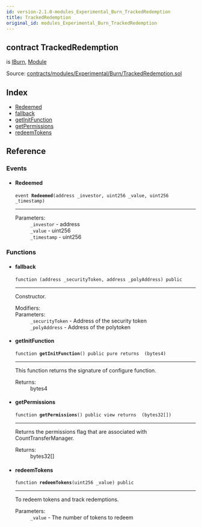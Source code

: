 ```yaml
---
id: version-2.1.0-modules_Experimental_Burn_TrackedRedemption
title: TrackedRedemption
original_id: modules_Experimental_Burn_TrackedRedemption
---
```


<div class="contract-doc"><div class="contract"><h2 class="contract-header"><span class="contract-kind">contract</span> TrackedRedemption</h2><p class="base-contracts"><span>is</span> <a href="modules_Burn_IBurn.html">IBurn</a><span>, </span><a href="modules_Module.html">Module</a></p><div class="source">Source: <a href="https://github.com/PolymathNetwork/polymath-core/blob/v2.1.0/contracts/modules/Experimental/Burn/TrackedRedemption.sol" target="_blank">contracts/modules/Experimental/Burn/TrackedRedemption.sol</a></div></div><div class="index"><h2>Index</h2><ul><li><a href="modules_Experimental_Burn_TrackedRedemption.html#Redeemed">Redeemed</a></li><li><a href="modules_Experimental_Burn_TrackedRedemption.html#">fallback</a></li><li><a href="modules_Experimental_Burn_TrackedRedemption.html#getInitFunction">getInitFunction</a></li><li><a href="modules_Experimental_Burn_TrackedRedemption.html#getPermissions">getPermissions</a></li><li><a href="modules_Experimental_Burn_TrackedRedemption.html#redeemTokens">redeemTokens</a></li></ul></div><div class="reference"><h2>Reference</h2><div class="events"><h3>Events</h3><ul><li><div class="item event"><span id="Redeemed" class="anchor-marker"></span><h4 class="name">Redeemed</h4><div class="body"><code class="signature">event <strong>Redeemed</strong><span>(address _investor, uint256 _value, uint256 _timestamp) </span></code><hr/><dl><dt><span class="label-parameters">Parameters:</span></dt><dd><div><code>_investor</code> - address</div><div><code>_value</code> - uint256</div><div><code>_timestamp</code> - uint256</div></dd></dl></div></div></li></ul></div><div class="functions"><h3>Functions</h3><ul><li><div class="item function"><span id="fallback" class="anchor-marker"></span><h4 class="name">fallback</h4><div class="body"><code class="signature">function <strong></strong><span>(address _securityToken, address _polyAddress) </span><span>public </span></code><hr/><div class="description"><p>Constructor.</p></div><dl><dt><span class="label-modifiers">Modifiers:</span></dt><dd></dd><dt><span class="label-parameters">Parameters:</span></dt><dd><div><code>_securityToken</code> - Address of the security token</div><div><code>_polyAddress</code> - Address of the polytoken</div></dd></dl></div></div></li><li><div class="item function"><span id="getInitFunction" class="anchor-marker"></span><h4 class="name">getInitFunction</h4><div class="body"><code class="signature">function <strong>getInitFunction</strong><span>() </span><span>public </span><span>pure </span><span>returns  (bytes4) </span></code><hr/><div class="description"><p>This function returns the signature of configure function.</p></div><dl><dt><span class="label-return">Returns:</span></dt><dd>bytes4</dd></dl></div></div></li><li><div class="item function"><span id="getPermissions" class="anchor-marker"></span><h4 class="name">getPermissions</h4><div class="body"><code class="signature">function <strong>getPermissions</strong><span>() </span><span>public </span><span>view </span><span>returns  (bytes32[]) </span></code><hr/><div class="description"><p>Returns the permissions flag that are associated with CountTransferManager.</p></div><dl><dt><span class="label-return">Returns:</span></dt><dd>bytes32[]</dd></dl></div></div></li><li><div class="item function"><span id="redeemTokens" class="anchor-marker"></span><h4 class="name">redeemTokens</h4><div class="body"><code class="signature">function <strong>redeemTokens</strong><span>(uint256 _value) </span><span>public </span></code><hr/><div class="description"><p>To redeem tokens and track redemptions.</p></div><dl><dt><span class="label-parameters">Parameters:</span></dt><dd><div><code>_value</code> - The number of tokens to redeem</div></dd></dl></div></div></li></ul></div></div></div>
